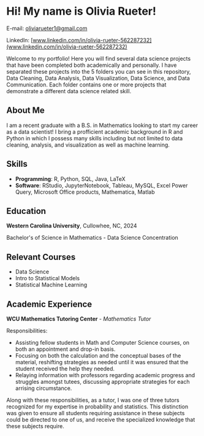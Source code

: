 # Hi! My name is Olivia Rueter!
E-mail: oliviarueter1@gmail.com

LinkedIn: [www.linkedin.com/in/olivia-rueter-562287232](www.linkedin.com/in/olivia-rueter-562287232)

Welcome to my portfolio! Here you will find several data science projects that have been completed both academically and personally. I have separated these projects into the 5 folders you can see in this repository, Data Cleaning, Data Analysis, Data Visualization, Data Science, and Data Communication. Each folder contains one or more projects that demonstrate a different data science related skill.

## About Me
I am a recent graduate with a B.S. in Mathematics looking to start my career as a data scientist! I bring a profficient academic background in R and Python in which I possess many skills including but not limited to data cleaning, analysis, and visualization as well as machine learning. 


## Skills
- **Programming**: R, Python, SQL, Java, LaTeX
- **Software**: RStudio, JupyterNotebook, Tableau, MySQL, Excel Power Query, Microsoft Office products, Mathematica, Matlab


## Education
**Western Carolina University**, Cullowhee, NC, 2024

Bachelor's of Science in Mathematics - Data Science Concentration


## Relevant Courses
- Data Science
- Intro to Statistical Models
- Statistical Machine Learning


## Academic Experience
**WCU Mathematics Tutoring Center** - *Mathematics Tutor*

Responsibilities:
- Assisting fellow students in Math and Computer Science courses, on both an appointment and drop-in basis.
- Focusing on both the calculation and the conceptual bases of the material, reshifting strategies as needed until it was ensured that the student received the help they needed.
- Relaying information with professors regarding academic progress and struggles amongst tutees, discussing appropriate strategies for each arrising circumstance.

Along with these responsibilities, as a tutor, I was one of three tutors recognized for my expertise in probability and statistics. This distinction was given to ensure all students requiring assistance in these subjects could be directed to one of us, and receive the specialized knowledge that these subjects require. 




